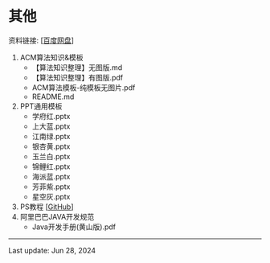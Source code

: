 # 其他
资料链接: [[百度网盘]()]

1. ACM算法知识&模板 
    - 【算法知识整理】无图版.md
    - 【算法知识整理】有图版.pdf
    - ACM算法模板-纯模板无图片.pdf
    - README.md
2. PPT通用模板 
    - 学府红.pptx
    - 上大蓝.pptx
    - 江南绿.pptx
    - 银杏黄.pptx
    - 玉兰白.pptx
    - 锦鲤红.pptx
    - 海派蓝.pptx
    - 芳菲紫.pptx
    - 星空灰.pptx
3. PS教程 [[GitHub](https://github.com/1051727403/PS-Tutorial)]
4. 阿里巴巴JAVA开发规范
    - Java开发手册(黄山版).pdf
    

---
Last update: Jun 28, 2024